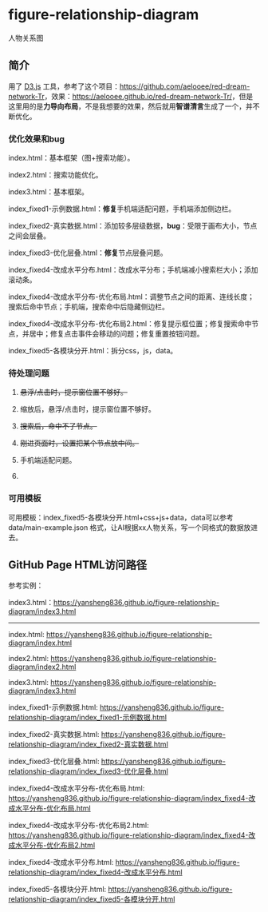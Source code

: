 # figure-relationship-diagram

人物关系图

## 简介

用了 [D3.js](https://github.com/d3/d3) 工具，参考了这个项目：<https://github.com/aelooee/red-dream-network-Tr>，效果：<https://aelooee.github.io/red-dream-network-Tr/>，但是这里用的是**力导向布局**，不是我想要的效果，然后就用**智谱清言**生成了一个，并不断优化。

### 优化效果和bug

index.html：基本框架（图+搜索功能）。

index2.html：搜索功能优化。

index3.html：基本框架。

index_fixed1-示例数据.html：**修复**手机端适配问题，手机端添加侧边栏。

index_fixed2-真实数据.html：添加较多层级数据，**bug**：受限于画布大小，节点之间会层叠。

index_fixed3-优化层叠.html：**修复**节点层叠问题。

index_fixed4-改成水平分布.html：改成水平分布；手机端减小搜索栏大小；添加滚动条。

index_fixed4-改成水平分布-优化布局.html：调整节点之间的距离、连线长度；搜索后命中节点；手机端，搜索命中后隐藏侧边栏。

index_fixed4-改成水平分布-优化布局2.html：修复提示框位置；修复搜索命中节点，并居中；修复点击事件会移动的问题；修复重置按钮问题。

index_fixed5-各模块分开.html：拆分css，js，data。

### 待处理问题

1. ~~悬浮/点击时，提示窗位置不够好。~~

2. 缩放后，悬浮/点击时，提示窗位置不够好。

3. ~~搜索后，命中不了节点。~~
4. ~~刚进页面时，设置把某个节点放中间。~~

5. 手机端适配问题。

6. 

### 可用模板

可用模板：index_fixed5-各模块分开.html+css+js+data，data可以参考 data/main-example.json 格式，让AI根据xx人物关系，写一个同格式的数据放进去。

## GitHub Page HTML访问路径

参考实例：

index3.html：<https://yansheng836.github.io/figure-relationship-diagram/index3.html>

---

<!-- START_TOC_GENERATED -->
index.html: <https://yansheng836.github.io/figure-relationship-diagram/index.html>

index2.html: <https://yansheng836.github.io/figure-relationship-diagram/index2.html>

index3.html: <https://yansheng836.github.io/figure-relationship-diagram/index3.html>

index_fixed1-示例数据.html: <https://yansheng836.github.io/figure-relationship-diagram/index_fixed1-示例数据.html>

index_fixed2-真实数据.html: <https://yansheng836.github.io/figure-relationship-diagram/index_fixed2-真实数据.html>

index_fixed3-优化层叠.html: <https://yansheng836.github.io/figure-relationship-diagram/index_fixed3-优化层叠.html>

index_fixed4-改成水平分布-优化布局.html: <https://yansheng836.github.io/figure-relationship-diagram/index_fixed4-改成水平分布-优化布局.html>

index_fixed4-改成水平分布-优化布局2.html: <https://yansheng836.github.io/figure-relationship-diagram/index_fixed4-改成水平分布-优化布局2.html>

index_fixed4-改成水平分布.html: <https://yansheng836.github.io/figure-relationship-diagram/index_fixed4-改成水平分布.html>

index_fixed5-各模块分开.html: <https://yansheng836.github.io/figure-relationship-diagram/index_fixed5-各模块分开.html>

